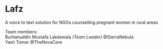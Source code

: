 # Lafz
A voice to text solution for NGOs counselling pregnant women in rural areas

Team members:  
Burhanuddin Mustafa Lakdawala *(Team Leader)* @SierraNebula  
Yash Tomar @TheNovaCore
